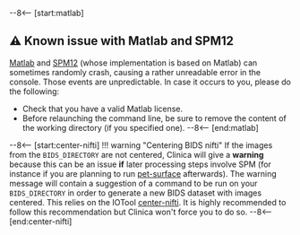 --8<-- [start:matlab]
## :warning: Known issue with Matlab and SPM12

[Matlab](https://www.mathworks.com/products/matlab.html) and [SPM12](https://www.fil.ion.ucl.ac.uk/spm/software/spm12/) (whose implementation is based on Matlab) can sometimes randomly crash, causing a rather unreadable error in the console.
Those events are unpredictable. In case it occurs to you, please do the following:

- Check that you have a valid Matlab license.
- Before relaunching the command line, be sure to remove the content of the working directory (if you specified one).
--8<-- [end:matlab]


--8<-- [start:center-nifti]
!!! warning "Centering BIDS nifti"
    If the images from the `BIDS_DIRECTORY` are not centered, Clinica will give a **warning** because this can be an issue **if** later processing steps involve SPM (for instance if you are planning to run [pet-surface](./PET_Surface.md) afterwards).
    The warning message will contain a suggestion of a command to be run on your `BIDS_DIRECTORY` in order to generate a new BIDS dataset with images centered. This relies on the IOTool [center-nifti](../IOTools/center_nifti.md).
    It is highly recommended to follow this recommendation but Clinica won't force you to do so.
--8<-- [end:center-nifti]
